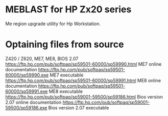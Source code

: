 # MEBLAST for HP Zx20 series
Me region upgrade utility for Hp Workstation.

# Optaining files from source
Z420 / Z620, ME7, ME8, BIOS 2.07
https://ftp.hp.com/pub/softpaq/sp59501-60000/sp59990.html        ME7  online documentation
https://ftp.hp.com/pub/softpaq/sp59501-60000/sp59990.exe         ME7  executable
https://ftp.hp.com/pub/softpaq/sp59501-60000/sp59991.html        ME8  online documentation
https://ftp.hp.com/pub/softpaq/sp59501-60000/sp59991.exe         ME8  executable
https://ftp.hp.com/pub/softpaq/sp59001-59500/sp59186.html        Bios version 2.07 online documentation
https://ftp.hp.com/pub/softpaq/sp59001-59500/sp59186.exe         Bios version 2.07 executable
